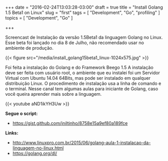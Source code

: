 +++
date = "2016-02-24T13:03:28-03:00"
draft = true
title = "Install Golang 1.5 Beta1 on Linux"
slug  = "first"
tags  = [ "Development", "Go", "profiling" ]
topics = [ "Development", "Go" ]

+++



Screencast de Instalação da versão 1.5Beta1 da linguagem Golang no Linux.
Esse beta foi lançado no dia 8 de Julho, não recomendado usar no ambiente de produção.

{{< figure src="/media/install_golang15beta1_linux-1024x575.jpg" >}}

Foi feita a instalação do Golang e do Framework Beego 1.5
A instalação deve ser feita com usuário root, o ambiente que eu instalei foi um Servidor Virtual com Ubuntu 14.04 64Bits, mas pode ser instalado em qualquer distribuição Linux.
O procedimento de instalação usa a linha de comando e o terminal.
Nesse canal tem algumas aulas para iniciante de Golang, caso você queira aprender mais sobre a linguagem. 

{{< youtube aND1ikYH3Uw >}}

**Segue o script:**

- https://gist.github.com/jniltinho/8758e15a9ef80a189fce


**Links:**

- http://www.linuxpro.com.br/2015/06/golang-aula-1-instalacao-da-linguagem-no-linux.html
- https://golang.org/dl/

